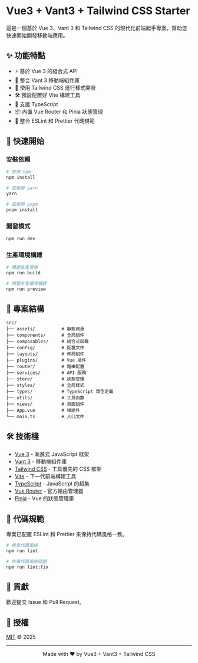# Vue3 + Vant3 + Tailwind CSS Starter

這是一個基於 Vue 3、Vant 3 和 Tailwind CSS 的現代化前端起手專案，幫助您快速開始開發移動端應用。

## ✨ 功能特點

- ⚡ 基於 Vue 3 的組合式 API
- 📱 整合 Vant 3 移動端組件庫
- 🎨 使用 Tailwind CSS 進行樣式開發
- 🛠 預設配置好 Vite 構建工具
- 🚀 支援 TypeScript
- 📦 內置 Vue Router 和 Pinia 狀態管理
- 🔧 整合 ESLint 和 Prettier 代碼規範

## 🚀 快速開始

### 安裝依賴

```bash
# 使用 npm
npm install

# 或使用 yarn
yarn

# 或使用 pnpm
pnpm install
```

### 開發模式

```bash
npm run dev
```

### 生產環境構建

```bash
# 構建生產環境
npm run build

# 預覽生產環境構建
npm run preview
```

## 📁 專案結構

```
src/
├── assets/          # 靜態資源
├── components/      # 全局組件
├── composables/     # 組合式函數
├── config/          # 配置文件
├── layouts/         # 佈局組件
├── plugins/         # Vue 插件
├── router/          # 路由配置
├── services/        # API 服務
├── store/           # 狀態管理
├── styles/          # 全局樣式
├── types/           # TypeScript 類型定義
├── utils/           # 工具函數
├── views/           # 頁面組件
├── App.vue          # 根組件
└── main.ts          # 入口文件
```

## 🛠 技術棧

- [Vue 3](https://v3.vuejs.org/) - 漸進式 JavaScript 框架
- [Vant 3](https://vant-contrib.gitee.io/vant/v3/) - 移動端組件庫
- [Tailwind CSS](https://tailwindcss.com/) - 工具優先的 CSS 框架
- [Vite](https://vitejs.dev/) - 下一代前端構建工具
- [TypeScript](https://www.typescriptlang.org/) - JavaScript 的超集
- [Vue Router](https://router.vuejs.org/) - 官方路由管理器
- [Pinia](https://pinia.vuejs.org/) - Vue 的狀態管理庫

## 📝 代碼規範

專案已配置 ESLint 和 Prettier 來保持代碼風格一致。

```bash
# 檢查代碼風格
npm run lint

# 修復代碼風格問題
npm run lint:fix
```

## 🤝 貢獻

歡迎提交 Issue 和 Pull Request。

## 📄 授權

[MIT](LICENSE) © 2025

---

<p align="center">
  Made with ❤️ by Vue3 + Vant3 + Tailwind CSS
</p>
